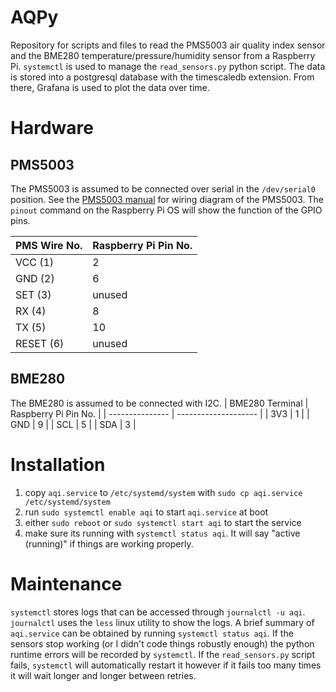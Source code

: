 # AQPy 
Repository for scripts and files to read the PMS5003 air quality index sensor and the BME280 temperature/pressure/humidity sensor from a Raspberry Pi. `systemctl` is used to manage the `read_sensors.py` python script. The data is stored into a postgresql database with the timescaledb extension. From there, Grafana is used to plot the data over time. 

# Hardware 
## PMS5003 
The PMS5003 is assumed to be connected over serial in the `/dev/serial0` position. See the [PMS5003 manual](https://www.aqmd.gov/docs/default-source/aq-spec/resources-page/plantower-pms5003-manual_v2-3.pdf) for wiring diagram of the PMS5003. The `pinout` command on the Raspberry Pi OS will show the function of the GPIO pins. 

| PMS Wire No. | Raspberry Pi Pin No. |
| ------------ | -------------------- |
| VCC (1) | 2 | 
| GND (2) | 6 | 
| SET (3) | unused | 
| RX (4) | 8 | 
| TX (5) | 10 |
| RESET (6) | unused | 

## BME280 
The BME280 is assumed to be connected with I2C. 
| BME280 Terminal | Raspberry Pi Pin No. |
| --------------- | -------------------- |
| 3V3 | 1 | 
| GND | 9 | 
| SCL | 5 | 
| SDA | 3 | 

# Installation 
1. copy `aqi.service` to `/etc/systemd/system` with `sudo cp aqi.service /etc/systemd/system` 
2. run `sudo systemctl enable aqi` to start `aqi.service` at boot 
3. either `sudo reboot` or `sudo systemctl start aqi` to start the service 
4. make sure its running with `systemctl status aqi`. It will say "active (running)" if things are working properly. 

# Maintenance 
`systemctl` stores logs that can be accessed through `journalctl -u aqi`. `journalctl` uses the `less` linux utility to show the logs. A brief summary of `aqi.service` can be obtained by running `systemctl status aqi`. If the sensors stop working (or I didn't code things robustly enough) the python runtime errors will be recorded by `systemctl`. If the `read_sensors.py` script fails, `systemctl` will automatically restart it however if it fails too many times it will wait longer and longer between retries. 